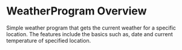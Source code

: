 # WeatherProgram Overview
Simple weather program that gets the current weather for a specific location. 
The features include the basics such as, date and current temperature of specified location. 
